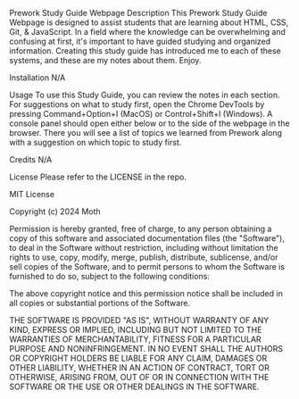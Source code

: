 Prework Study Guide Webpage Description This Prework Study Guide Webpage is designed to assist students that are learning about HTML, CSS, Git, & JavaScript. In a field where the knowledge can be overwhelming and confusing at first, it's important to have guided studying and organized information. Creating this study guide has introduced me to each of these systems, and these are my notes about them. Enjoy.

Installation N/A

Usage To use this Study Guide, you can review the notes in each section. For suggestions on what to study first, open the Chrome DevTools by pressing Command+Option+I (MacOS) or Control+Shift+I (Windows). A console panel should open either below or to the side of the webpage in the browser. There you will see a list of topics we learned from Prework along with a suggestion on which topic to study first.

Credits N/A

License Please refer to the LICENSE in the repo.

MIT License

Copyright (c) 2024 Moth

Permission is hereby granted, free of charge, to any person obtaining a copy of this software and associated documentation files (the "Software"), to deal in the Software without restriction, including without limitation the rights to use, copy, modify, merge, publish, distribute, sublicense, and/or sell copies of the Software, and to permit persons to whom the Software is furnished to do so, subject to the following conditions:

The above copyright notice and this permission notice shall be included in all copies or substantial portions of the Software.

THE SOFTWARE IS PROVIDED "AS IS", WITHOUT WARRANTY OF ANY KIND, EXPRESS OR IMPLIED, INCLUDING BUT NOT LIMITED TO THE WARRANTIES OF MERCHANTABILITY, FITNESS FOR A PARTICULAR PURPOSE AND NONINFRINGEMENT. IN NO EVENT SHALL THE AUTHORS OR COPYRIGHT HOLDERS BE LIABLE FOR ANY CLAIM, DAMAGES OR OTHER LIABILITY, WHETHER IN AN ACTION OF CONTRACT, TORT OR OTHERWISE, ARISING FROM, OUT OF OR IN CONNECTION WITH THE SOFTWARE OR THE USE OR OTHER DEALINGS IN THE SOFTWARE.
